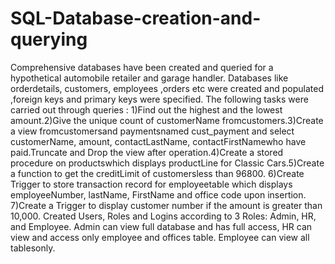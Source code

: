 # SQL-Database-creation-and-querying
Comprehensive databases have been created and queried for a hypothetical automobile retailer and garage handler.
Databases like orderdetails, customers, employees ,orders etc were created and populated ,foreign keys and primary keys were specified.
The following tasks were carried out through queries :
1)Find out the highest and the lowest amount.2)Give the unique count of customerName fromcustomers.3)Create a view fromcustomersand paymentsnamed cust_payment and select customerName, amount, contactLastName, contactFirstNamewho have paid.Truncate and Drop the view after operation.4)Create a stored procedure on productswhich displays productLine for Classic Cars.5)Create a function to get the creditLimit of customersless than 96800.
6)Create Trigger to store transaction record for employeetable which displays employeeNumber, lastName, FirstName and office code upon insertion. 7)Create a Trigger to display customer number if the amount is greater than 10,000.
Created Users, Roles and Logins according to 3 Roles: Admin, HR, and Employee. Admin can view full database and has full access, HR can view and access only employee and offices table. Employee can view all tablesonly.
